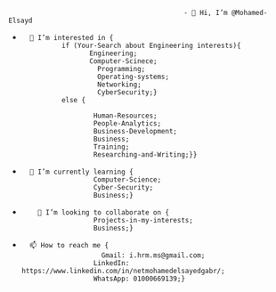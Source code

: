                                                 - 👋 Hi, I’m @Mohamed-Elsayd
-       👀 I’m interested in {     
                if (Your-Search about Engineering interests){
                       Engineering;
                       Computer-Scinece;
                         Programming;
                         Operating-systems;
                         Networking;
                         CyberSecurity;}
                else {
                
                        Human-Resources;
                        People-Analytics;
                        Business-Development;
                        Business;
                        Training;
                        Researching-and-Writing;}}
      
-       🌱 I’m currently learning {
                        Computer-Science;
                        Cyber-Security;
                        Business;}

-   	  💞️ I’m looking to collaborate on {
                        Projects-in-my-interests;
   	                    Business;}

-     	📫 How to reach me {
                          Gmail: i.hrm.ms@gmail.com;
           	            LinkedIn: https://www.linkedin.com/in/netmohamedelsayedgabr/;
           	            WhatsApp: 01000669139;}

<!---
Mohamed-Elsayd/Mohamed-Elsayd is a ✨ special ✨ repository because its `README.md` (this file) appears on your GitHub profile.
You can click the Preview link to take a look at your changes.
--->
